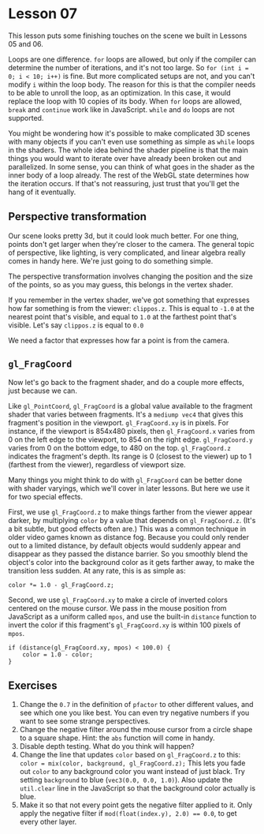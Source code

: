 # Lesson 07

This lesson puts some finishing touches on the scene we built in Lessons 05 and 06.

Loops are one difference. `for` loops are allowed, but only if the compiler can determine the
number of iterations, and it's not too large. So `for (int i = 0; i < 10; i++)` is fine. But more
complicated setups are not, and you can't modify `i` within the loop body. The reason for this is
that the compiler needs to be able to unroll the loop, as an optimization. In this case, it would
replace the loop with 10 copies of its body. When `for` loops are allowed, `break` and `continue`
work like in JavaScript. `while` and `do` loops are not supported.

You might be wondering how it's possible to make complicated 3D scenes with many objects if you
can't even use something as simple as `while` loops in the shaders. The whole idea behind the shader
pipeline is that the main things you would want to iterate over have already been broken out and
parallelized. In some sense, you can think of what goes in the shader as the inner body of a loop
already. The rest of the WebGL state determines how the iteration occurs. If that's not reassuring,
just trust that you'll get the hang of it eventually.



## Perspective transformation

Our scene looks pretty 3d, but it could look much better. For one thing, points don't get larger
when they're closer to the camera. The general topic of perspective, like lighting, is very
complicated, and linear algebra really comes in handy here. We're just going to do something simple.

The perspective transformation involves changing the position and the size of the points, so as you
may guess, this belongs in the vertex shader.

If you remember in the vertex shader, we've got something that expresses how far something is from
the viewer: `clippos.z`. This is equal to `-1.0` at the nearest point that's visible, and equal to
`1.0` at the farthest point that's visible. Let's say `clippos.z` is equal to `0.0` 


 We need a factor that expresses how far a point is
from the camera.

## `gl_FragCoord`

Now let's go back to the fragment shader, and do a couple more effects, just because we can.

Like `gl_PointCoord`, `gl_FragCoord` is a global value available to the fragment shader that varies
between fragments. It's a `mediump vec4` that gives this fragment's position in the viewport.
`gl_FragCoord.xy` is in pixels. For instance, if the viewport is 854x480 pixels, then
`gl_FragCoord.x` varies from 0 on the left edge to the viewport, to 854 on the right edge.
`gl_FragCoord.y` varies from 0 on the bottom edge, to 480 on the top. `gl_FragCoord.z` indicates the
fragment's depth. Its range is 0 (closest to the viewer) up to 1 (farthest from the viewer),
regardless of viewport size.

Many things you might think to do with `gl_FragCoord` can be better done with shader varyings, which
we'll cover in later lessons. But here we use it for two special effects.

First, we use `gl_FragCoord.z` to make things farther from the viewer appear darker, by multiplying
`color` by a value that depends on `gl_FragCoord.z`. (It's a bit subtle, but good effects often
are.) This was a common technique in older video games known as distance fog. Because you could only
render out to a limited distance, by default objects would suddenly appear and disappear as they
passed the distance barrier. So you smoothly blend the object's color into the background color as
it gets farther away, to make the transition less sudden. At any rate, this is as simple as:

	color *= 1.0 - gl_FragCoord.z;

Second, we use `gl_FragCoord.xy` to make a circle of inverted colors centered on the mouse cursor.
We pass in the mouse position from JavaScript as a uniform called `mpos`, and use the built-in
`distance` function to invert the color if this fragment's `gl_FragCoord.xy` is within 100 pixels of
`mpos`.

	if (distance(gl_FragCoord.xy, mpos) < 100.0) {
		color = 1.0 - color;
	}

## Exercises

1. Change the `0.7` in the definition of `pfactor` to other different values, and see which one you
like best. You can even try negative numbers if you want to see some strange perspectives.
1. Change the negative filter around the mouse cursor from a circle shape to a square shape. Hint:
the `abs` function will come in handy.
1. Disable depth testing. What do you think will happen?
1. Change the line that updates `color` based on `gl_FragCoord.z` to this:
`color = mix(color, background, gl_FragCoord.z);` This lets you fade out `color` to any background
color you want instead of just black. Try setting `background` to blue (`vec3(0.0, 0.0, 1.0)`).
Also update the `util.clear` line in the JavaScript so that the background color actually is blue.
1. Make it so that not every point gets the negative filter applied to it. Only apply the negative
filter if `mod(float(index.y), 2.0) == 0.0`, to get every other layer.


